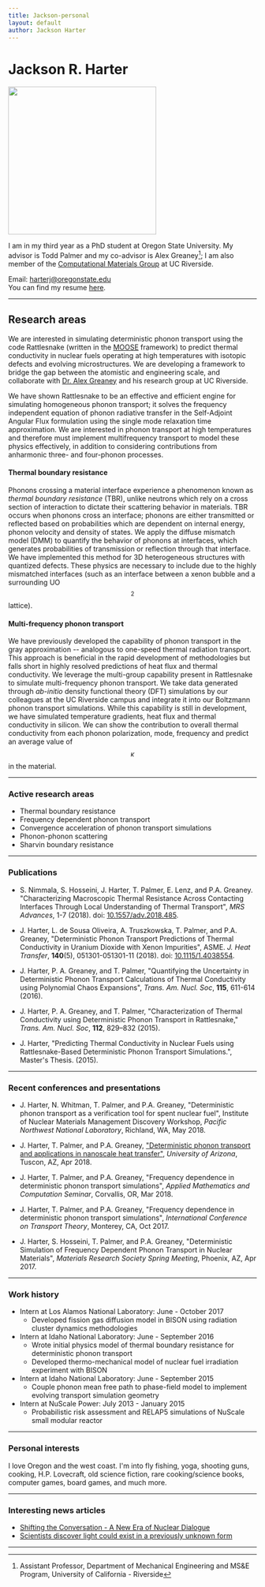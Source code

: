 ```yaml
---
title: Jackson-personal
layout: default
author: Jackson Harter
---
```

Jackson R. Harter
================================

<img src="{{ site.url }}users/harterj/images/jrhIdaho.jpg" height="300" width="300">

I am in my third year as a PhD student at Oregon State University. My advisor is Todd Palmer and my co-advisor is Alex Greaney[^1]; I am also member of the <a href="http://alexgreaney.com/" target ="blank">Computational Materials Group</a> at UC Riverside.

Email: <a href="mailto:harterj@oregonstate.edu" target="top"> harterj@oregonstate.edu </a>  
You can find my resume [here](./files/jacksonResumePublic.pdf).

***

## Research areas
We are interested in simulating deterministic phonon transport using the code Rattlesnake (written in the
<a href="http://mooseframework.org/" target="blank">MOOSE</a> framework) to predict thermal conductivity in nuclear fuels operating at high temperatures with isotopic defects and evolving microstructures. We are developing a framework to bridge the gap between the atomistic and engineering scale, and collaborate with <a href="http://www.engr.ucr.edu/faculty/me/AlexanderGreaney.html" target="blank">Dr. Alex Greaney</a> and his research group at UC Riverside.


We have shown Rattlesnake to be an effective and efficient engine for simulating homogeneous phonon transport; it solves the frequency independent equation of phonon radiative transfer in the Self-Adjoint Angular Flux formulation using the single mode relaxation time approximation. We are interested in phonon transport at high temperatures and therefore must implement multifrequency transport to model these physics effectively, in addition to considering contributions from anharmonic three- and four-phonon processes.


#### Thermal boundary resistance
Phonons crossing a material interface experience a phenomenon known as *thermal boundary resistance* (TBR), unlike neutrons which rely on a cross section of interaction to dictate their scattering behavior in materials. TBR occurs when phonons cross an interface; phonons are either transmitted or reflected based on probabilities which are dependent on internal energy, phonon velocity and density of states. We apply the diffuse mismatch model (DMM) to quantify the behavior of phonons at interfaces, which generates probabilities of transmission or reflection through that interface. We have implemented this method for 3D heterogeneous structures with quantized defects. These physics are necessary to include due to the highly mismatched interfaces (such as an interface between a xenon bubble and a surrounding UO$$_{2}$$ lattice).


#### Multi-frequency phonon transport
We have previously developed the capability of phonon transport in the gray approximation -- analogous to one-speed thermal radiation transport. This approach is beneficial in the rapid development of methodologies but falls short in highly resolved predictions of heat flux and thermal conductivity. We leverage the multi-group capability present in Rattlesnake to simulate multi-frequency phonon transport. We take data generated through *ab-initio* density functional theory (DFT) simulations by our colleagues at the UC Riverside campus and integrate it into our Boltzmann phonon transport simulations. While this capability is still in development, we have simulated temperature gradients, heat flux and thermal conductivity in silicon. We can show the contribution to overall thermal conductivity from each phonon polarization, mode, frequency and predict an average value of $$\kappa$$ in the material.

***

### Active research areas
* Thermal boundary resistance
* Frequency dependent phonon transport
* Convergence acceleration of phonon transport simulations
* Phonon-phonon scattering
* Sharvin boundary resistance

***

<!-- ### Upcoming conferences
1.  NuMat 2018: The Nuclear Materials Conference [NuMat 2018](https://www.elsevier.com/events/conferences/the-nuclear-materials-conference) (Seattle, WA)

***
 -->
### Publications
* S. Nimmala, S. Hosseini, J. Harter, T. Palmer, E. Lenz, and P.A. Greaney. "Characterizing Macroscopic Thermal Resistance Across Contacting Interfaces Through Local Understanding of Thermal Transport", *MRS Advances*, 1-7 (2018). doi: [10.1557/adv.2018.485](https://doi.org/10.1557/adv.2018.485).

* J. Harter, L. de Sousa Oliveira, A. Truszkowska, T. Palmer, and P.A. Greaney, "Deterministic Phonon Transport Predictions of Thermal Conductivity in Uranium Dioxide with Xenon Impurities", ASME. *J. Heat Transfer*, **140**(5), 051301-051301-11 (2018). doi: [10.1115/1.4038554](http://heattransfer.asmedigitalcollection.asme.org/article.aspx?articleID=2664747).

* J. Harter, P. A. Greaney, and T. Palmer, "Quantifying the Uncertainty in Deterministic Phonon Transport Calculations of Thermal Conductivity using Polynomial Chaos Expansions", *Trans. Am. Nucl. Soc*, **115**, 611-614 (2016).

* J. Harter, P. A. Greaney, and T. Palmer, "Characterization of Thermal Conductivity using Deterministic Phonon Transport in Rattlesnake," *Trans. Am. Nucl. Soc*, **112**, 829–832 (2015).

* J. Harter, "Predicting Thermal Conductivity in Nuclear Fuels using Rattlesnake-Based Deterministic Phonon Transport Simulations.", Master's Thesis. (2015).

***

### Recent conferences and presentations
* J. Harter, N. Whitman, T. Palmer, and P.A. Greaney, "Deterministic phonon transport as a verification tool for spent nuclear fuel", Institute of Nuclear Materials Management Discovery Workshop, *Pacific Northwest National Laboratory*, Richland, WA, May 2018.

* J. Harter, T. Palmer, and P.A. Greaney, ["Deterministic phonon transport and applications in nanoscale heat transfer"](https://github.com/rtrp/osu-transport/gh-pages/users/harterj/files/UofA-phonon.mp4), *University of Arizona*, Tuscon, AZ, Apr 2018.

* J. Harter, T. Palmer, and P.A. Greaney, "Frequency dependence in deterministic phonon transport simulations", *Applied Mathematics and Computation Seminar*, Corvallis, OR, Mar 2018.

* J. Harter, T. Palmer, and P.A. Greaney, "Frequency dependence in deterministic phonon transport simulations", *International Conference on Transport Theory*, Monterey, CA, Oct 2017.

* J. Harter, S. Hosseini, T. Palmer, and P.A. Greaney, "Deterministic Simulation of Frequency Dependent Phonon Transport in Nuclear Materials", *Materials Research Society Spring Meeting*, Phoenix, AZ, Apr 2017.

***

### Work history
* Intern at Los Alamos National Laboratory: June - October 2017
  * Developed fission gas diffusion model in BISON using radiation cluster dynamics methodologies
* Intern at Idaho National Laboratory: June - September 2016
  * Wrote initial physics model of thermal boundary resistance for deterministic phonon transport
  * Developed thermo-mechanical model of nuclear fuel irradiation experiment with BISON
* Intern at Idaho National Laboratory: June - September 2015
  * Couple phonon mean free path to phase-field model to implement evolving transport simulation geometry
* Intern at NuScale Power: July 2013 - January 2015
  * Probabilistic risk assessment and RELAP5 simulations of NuScale small modular reactor

***

### Personal interests
I love Oregon and the west coast. I'm into fly fishing, yoga, shooting guns, cooking, H.P. Lovecraft, old science fiction, rare cooking/science books, computer games, board games, and much more.

***

### Interesting news articles
* [Shifting the Conversation - A New Era of Nuclear Dialogue](http://ansnuclearcafe.org/2015/12/10/shifting-the-conversation-a-new-era-of-nuclear-dialogue/#sthash.v1NPlNvq.dpbs)
* [Scientists discover light could exist in a previously unknown form](http://phys.org/news/2016-08-scientists-previously-unknown.html)

***

[^1]: Assistant Professor, Department of Mechanical Engineering and MS&E Program, University of California - Riverside
